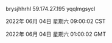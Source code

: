 brysjhhrhl 59.174.27.195 yqqlmgsycl

2022年 06月 04日 星期六 09:00:02 CST

2022年 06月 04日 星期六 01:00:02 GMT
